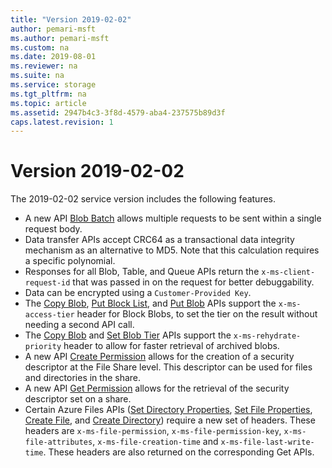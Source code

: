 ```yaml
---
title: "Version 2019-02-02"
author: pemari-msft
ms.author: pemari-msft
ms.custom: na
ms.date: 2019-08-01
ms.reviewer: na
ms.suite: na
ms.service: storage
ms.tgt_pltfrm: na
ms.topic: article
ms.assetid: 2947b4c3-3f8d-4579-aba4-237575b89d3f
caps.latest.revision: 1
---
```

# Version 2019-02-02

The 2019-02-02 service version includes the following features.

- A new API [Blob Batch](blob-batch.md) allows multiple requests to be sent within a single request body. 
- Data transfer APIs accept CRC64 as a transactional data integrity mechanism as an alternative to MD5. Note that this calculation requires a specific polynomial. 
- Responses for all Blob, Table, and Queue APIs return the `x-ms-client-request-id` that was passed in on the request for better debuggability.
- Data can be encrypted using a `Customer-Provided Key`.
- The [Copy Blob](Copy-Blob.md), [Put Block List](Put-Block-List.md), and [Put Blob](Put-Blob.md) APIs support the `x-ms-access-tier` header for Block Blobs, to set the tier on the result without needing a second API call.
- The [Copy Blob](Copy-Blob.md) and [Set Blob Tier](set-blob-tier.md) APIs support the `x-ms-rehydrate-priority` header to allow for faster retrieval of archived blobs.
- A new API [Create Permission](create-permission.md) allows for the creation of a security descriptor at the File Share level. This descriptor can be used for files and directories in the share. 
- A new API [Get Permission](get-permission.md) allows for the retrieval of the security descriptor set on a share. 
- Certain Azure Files APIs ([Set Directory Properties](set-directory-properties.md), [Set File Properties](Set-File-Properties.md), [Create File](Create-File.md), and [Create Directory](Create-Directory.md)) require a new set of headers. These headers are `x-ms-file-permission`, `x-ms-file-permission-key`, `x-ms-file-attributes`, `x-ms-file-creation-time` and `x-ms-file-last-write-time`. These headers are also returned on the corresponding Get APIs.